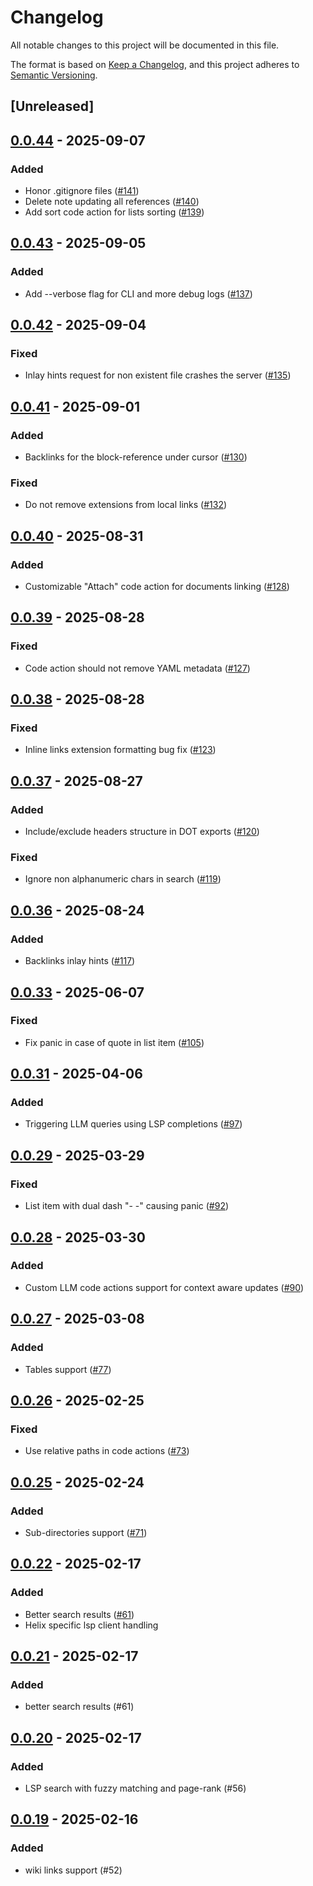 # Changelog

All notable changes to this project will be documented in this file.

The format is based on [Keep a Changelog](https://keepachangelog.com/en/1.0.0/),
and this project adheres to [Semantic Versioning](https://semver.org/spec/v2.0.0.html).

## [Unreleased]

## [0.0.44](https://github.com/iwe-org/iwe/compare/iwes-v0.0.43...iwes-v0.0.44) - 2025-09-07

### Added

- Honor .gitignore files ([#141](https://github.com/iwe-org/iwe/pull/141))
- Delete note updating all references ([#140](https://github.com/iwe-org/iwe/pull/140))
- Add sort code action for lists sorting ([#139](https://github.com/iwe-org/iwe/pull/139))

## [0.0.43](https://github.com/iwe-org/iwe/compare/iwes-v0.0.42...iwes-v0.0.43) - 2025-09-05

### Added

- Add --verbose flag for CLI and more debug logs ([#137](https://github.com/iwe-org/iwe/pull/137))

## [0.0.42](https://github.com/iwe-org/iwe/compare/iwes-v0.0.41...iwes-v0.0.42) - 2025-09-04

### Fixed

- Inlay hints request for non existent file crashes the server ([#135](https://github.com/iwe-org/iwe/pull/135))

## [0.0.41](https://github.com/iwe-org/iwe/compare/iwes-v0.0.40...iwes-v0.0.41) - 2025-09-01

### Added

- Backlinks for the block-reference under cursor ([#130](https://github.com/iwe-org/iwe/pull/130))

### Fixed

- Do not remove extensions from local links ([#132](https://github.com/iwe-org/iwe/pull/132))

## [0.0.40](https://github.com/iwe-org/iwe/compare/iwes-v0.0.39...iwes-v0.0.40) - 2025-08-31

### Added

- Customizable "Attach" code action for documents linking ([#128](https://github.com/iwe-org/iwe/pull/128))

## [0.0.39](https://github.com/iwe-org/iwe/compare/iwes-v0.0.38...iwes-v0.0.39) - 2025-08-28

### Fixed

- Code action should not remove YAML metadata ([#127](https://github.com/iwe-org/iwe/pull/127))

## [0.0.38](https://github.com/iwe-org/iwe/compare/iwes-v0.0.37...iwes-v0.0.38) - 2025-08-28

### Fixed

- Inline links extension formatting bug fix ([#123](https://github.com/iwe-org/iwe/pull/123))

## [0.0.37](https://github.com/iwe-org/iwe/compare/iwes-v0.0.36...iwes-v0.0.37) - 2025-08-27

### Added

- Include/exclude headers structure in DOT exports ([#120](https://github.com/iwe-org/iwe/pull/120))

### Fixed

- Ignore non alphanumeric chars in search ([#119](https://github.com/iwe-org/iwe/pull/119))

## [0.0.36](https://github.com/iwe-org/iwe/compare/iwes-v0.0.35...iwes-v0.0.36) - 2025-08-24

### Added

- Backlinks inlay hints ([#117](https://github.com/iwe-org/iwe/pull/117))

## [0.0.33](https://github.com/iwe-org/iwe/compare/iwes-v0.0.32...iwes-v0.0.33) - 2025-06-07

### Fixed

- Fix panic in case of quote in list item ([#105](https://github.com/iwe-org/iwe/pull/105))

## [0.0.31](https://github.com/iwe-org/iwe/compare/iwes-v0.0.30...iwes-v0.0.31) - 2025-04-06

### Added

- Triggering LLM queries using LSP completions ([#97](https://github.com/iwe-org/iwe/pull/97))

## [0.0.29](https://github.com/iwe-org/iwe/compare/iwes-v0.0.28...iwes-v0.0.29) - 2025-03-29

### Fixed

- List item with dual dash "- -" causing panic ([#92](https://github.com/iwe-org/iwe/pull/92))

## [0.0.28](https://github.com/iwe-org/iwe/compare/iwes-v0.0.27...iwes-v0.0.28) - 2025-03-30

### Added

- Custom LLM code actions support for context aware updates ([#90](https://github.com/iwe-org/iwe/pull/90))

## [0.0.27](https://github.com/iwe-org/iwe/compare/iwes-v0.0.26...iwes-v0.0.27) - 2025-03-08

### Added

- Tables support ([#77](https://github.com/iwe-org/iwe/pull/77))

## [0.0.26](https://github.com/iwe-org/iwe/compare/iwes-v0.0.25...iwes-v0.0.26) - 2025-02-25

### Fixed

- Use relative paths in code actions ([#73](https://github.com/iwe-org/iwe/pull/73))

## [0.0.25](https://github.com/iwe-org/iwe/compare/iwes-v0.0.24...iwes-v0.0.25) - 2025-02-24

### Added

- Sub-directories support ([#71](https://github.com/iwe-org/iwe/pull/71))

## [0.0.22](https://github.com/iwe-org/iwe/compare/iwes-v0.0.21...iwes-v0.0.22) - 2025-02-17

### Added

- Better search results ([#61](https://github.com/iwe-org/iwe/pull/61))
- Helix specific lsp client handling

## [0.0.21](https://github.com/iwe-org/iwe/compare/iwes-v0.0.20...iwes-v0.0.21) - 2025-02-17

### Added

- better search results (#61)

## [0.0.20](https://github.com/iwe-org/iwe/compare/iwes-v0.0.19...iwes-v0.0.20) - 2025-02-17

### Added

- LSP search with fuzzy matching and page-rank (#56)

## [0.0.19](https://github.com/iwe-org/iwe/compare/iwes-v0.0.18...iwes-v0.0.19) - 2025-02-16

### Added

- wiki links support (#52)